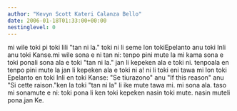 ```yaml
---
author: "Kevyn Scott Kateri Calanza Bello"
date: 2006-01-18T01:33:00+00:00
nestinglevel: 0
---
```

mi wile toki pi toki lili "tan ni la." toki ni li seme lon tokiEpelanto anu toki Inli anu toki Kanse.mi wile sona e ni tan ni: tenpo pini mute la mi kama sona e toki ponali sona ala e toki "tan ni la." jan li kepeken ala e toki ni. tenpoala en tenpo pini mute la jan li kepeken ala e toki ni a! ni li toki eni tawa mi lon toki Epelanto en toki Inli en toki Kanse: "Se tiurazono" anu "If this reason" anu "Si cette raison."ken la toki "tan ni la" li ike mute tawa mi. mi sona ala. taso mi sonamute e ni: toki pona li ken toki kepeken nasin toki mute. nasin muteli pona.jan Ke.